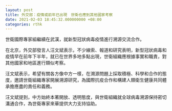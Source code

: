 ```yaml
---
layout: post
title: 外交部：疫情或前年已出現　世衛也應到其他國家考察
date: 2021-02-03 18:45:32.000000000 +08:00
categories: rthk
---
```


世衛國際專家組繼續在武漢，就新型冠狀病毒疫情進行溯源交流合作。

在北京，外交部發言人汪文斌表示，不少線索、報道和研究表明，新型冠狀病毒和疫情早在前年下半年，就已在世界多地多點出現，世衛組織應根據事實和職責，對其他國家和地區進行類似考察。

汪文斌表示，希望有關各方像中方一樣，在溯源問題上採取積極、科學和合作的態度，邀請世衛組織專家開展溯源研究，為國際抗疫合作和構建人類衛生健康共同體承擔應盡的責任和義務。

汪文斌提到，中方始終本著開放、透明態度，與世衛組織就全球病毒溯源保持密切溝通合作，為世衛專家來華提供大力支持協助。
